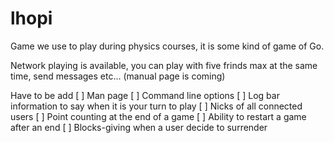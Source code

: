 # lhopi
Game we use to play during physics courses, it is some kind of game of Go.

Network playing is available, you can play with five frinds max at the same time, send messages etc... (manual page is coming)


Have to be add
[ ] Man page
[ ] Command line options
[ ] Log bar information to say when it is your turn to play
[ ] Nicks of all connected users
[ ] Point counting at the end of a game
[ ] Ability to restart a game after an end
[ ] Blocks-giving when a user decide to surrender
